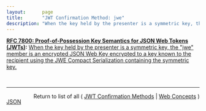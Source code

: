 ```yaml
---
layout:      page
title:       "JWT Confirmation Method: jwe"
description: "When the key held by the presenter is a symmetric key, the \"jwe\" member is an encrypted JSON Web Key encrypted to a key known to the recipient using the JWE Compact Serialization containing the symmetric key."
---
```


**[RFC 7800: Proof-of-Possession Key Semantics for JSON Web Tokens (JWTs)](/specs/IETF/RFC/7800 "This specification describes how to declare in a JSON Web Token (JWT) that the presenter of the JWT possesses a particular proof-of-possession key and how the recipient can cryptographically confirm proof of possession of the key by the presenter. Being able to prove possession of a key is also sometimes described as the presenter being a holder-of-key."):** [When the key held by the presenter is a symmetric key, the "jwe" member is an encrypted JSON Web Key encrypted to a key known to the recipient using the JWE Compact Serialization containing the symmetric key.](http://tools.ietf.org/html/rfc7800#section-3.3 "Read documentation for JWT Confirmation Method &#34;jwe&#34;")

<br/>
<hr/>

<p style="float : left"><a href="jwe.json" title="JSON representing this particular Web Concept value">JSON</a></p>
<p style="text-align: right">Return to list of all ( <a href="../jwt-confirmation-methods">JWT Confirmation Methods</a> | <a href="../">Web Concepts</a> )</p>
